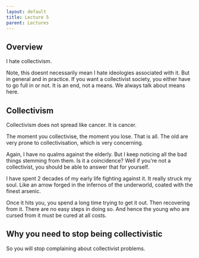 ```yaml
---
layout: default
title: Lecture 5
parent: Lectures
---
```


## Overview

I hate collectivism.

Note, this doesnt necessarily mean I hate ideologies associated with it. But in general and in practice. If you want a collectivist society, you either have to go full in or not. It is an end, not a means. We always talk about means here.

## Collectivism

Collectivism does not spread like cancer. It is cancer.

The moment you collectivise, the moment you lose. That is all. The old are very prone to collectivisation, which is very concerning.

Again, I have no qualms against the elderly. But I keep noticing all the bad things stemming from them. Is it a coincidence? Well if you're not a collectivist, you should be able to answer that for yourself.

I have spent 2 decades of my early life fighting against it. It really struck my soul. Like an arrow forged in the infernos of the underworld, coated with the finest arsenic.

Once it hits you, you spend a long time trying to get it out. Then recovering from it. There are no easy steps in doing so. And hence the young who are cursed from it must be cured at all costs.

## Why you need to stop being collectivistic

So you will stop complaining about collectivist problems.
